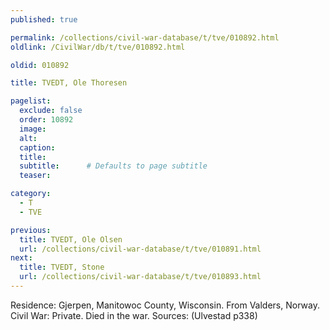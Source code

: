 ```yaml
---
published: true

permalink: /collections/civil-war-database/t/tve/010892.html
oldlink: /CivilWar/db/t/tve/010892.html

oldid: 010892

title: TVEDT, Ole Thoresen

pagelist:
  exclude: false
  order: 10892
  image: 
  alt:
  caption:
  title:
  subtitle:      # Defaults to page subtitle
  teaser:

category: 
  - T 
  - TVE

previous:
  title: TVEDT, Ole Olsen
  url: /collections/civil-war-database/t/tve/010891.html  
next:
  title: TVEDT, Stone
  url: /collections/civil-war-database/t/tve/010893.html   
---
```

Residence: Gjerpen, Manitowoc County, Wisconsin. From Valders, Norway. Civil War: Private. Died in the war. Sources: (Ulvestad p338)